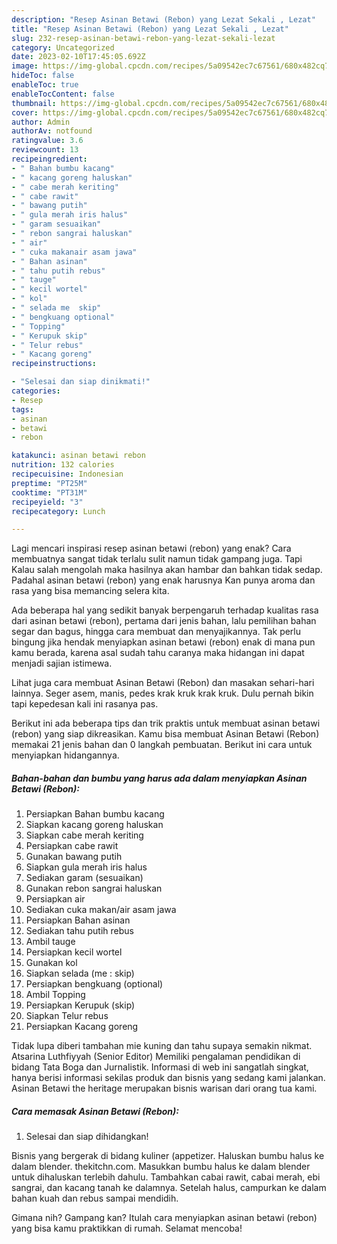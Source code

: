 ```yaml
---
description: "Resep Asinan Betawi (Rebon) yang Lezat Sekali , Lezat"
title: "Resep Asinan Betawi (Rebon) yang Lezat Sekali , Lezat"
slug: 232-resep-asinan-betawi-rebon-yang-lezat-sekali-lezat
category: Uncategorized
date: 2023-02-10T17:45:05.692Z
image: https://img-global.cpcdn.com/recipes/5a09542ec7c67561/680x482cq70/asinan-betawi-rebon-foto-resep-utama.jpg
hideToc: false
enableToc: true
enableTocContent: false
thumbnail: https://img-global.cpcdn.com/recipes/5a09542ec7c67561/680x482cq70/asinan-betawi-rebon-foto-resep-utama.jpg
cover: https://img-global.cpcdn.com/recipes/5a09542ec7c67561/680x482cq70/asinan-betawi-rebon-foto-resep-utama.jpg
author: Admin
authorAv: notfound
ratingvalue: 3.6
reviewcount: 13
recipeingredient:
- " Bahan bumbu kacang"
- " kacang goreng haluskan"
- " cabe merah keriting"
- " cabe rawit"
- " bawang putih"
- " gula merah iris halus"
- " garam sesuaikan"
- " rebon sangrai haluskan"
- " air"
- " cuka makanair asam jawa"
- " Bahan asinan"
- " tahu putih rebus"
- " tauge"
- " kecil wortel"
- " kol"
- " selada me  skip"
- " bengkuang optional"
- " Topping"
- " Kerupuk skip"
- " Telur rebus"
- " Kacang goreng"
recipeinstructions:

- "Selesai dan siap dinikmati!"
categories:
- Resep
tags:
- asinan
- betawi
- rebon

katakunci: asinan betawi rebon 
nutrition: 132 calories
recipecuisine: Indonesian
preptime: "PT25M"
cooktime: "PT31M"
recipeyield: "3"
recipecategory: Lunch

---
```



Lagi mencari inspirasi resep asinan betawi (rebon) yang enak? Cara membuatnya sangat tidak terlalu sulit namun tidak gampang juga. Tapi Kalau salah mengolah maka hasilnya akan hambar dan bahkan tidak sedap. Padahal asinan betawi (rebon) yang enak harusnya Kan punya aroma dan rasa yang bisa memancing selera kita.


Ada beberapa hal yang sedikit banyak berpengaruh terhadap kualitas rasa dari asinan betawi (rebon), pertama dari jenis bahan, lalu pemilihan bahan segar dan bagus, hingga cara membuat dan menyajikannya. Tak perlu bingung jika hendak menyiapkan asinan betawi (rebon) enak di mana pun kamu berada, karena asal sudah tahu caranya maka hidangan ini dapat menjadi sajian istimewa.

Lihat juga cara membuat Asinan Betawi (Rebon) dan masakan sehari-hari lainnya. Seger asem, manis, pedes krak kruk krak kruk. Dulu pernah bikin tapi kepedesan kali ini rasanya pas.


Berikut ini ada beberapa tips dan trik praktis untuk membuat asinan betawi (rebon) yang siap dikreasikan. Kamu bisa membuat Asinan Betawi (Rebon) memakai 21 jenis bahan dan 0 langkah pembuatan. Berikut ini cara untuk menyiapkan hidangannya.

<!--inarticleads1-->

##### Bahan-bahan dan bumbu yang harus ada dalam menyiapkan Asinan Betawi (Rebon):

1. Persiapkan  Bahan bumbu kacang
1. Siapkan  kacang goreng haluskan
1. Siapkan  cabe merah keriting
1. Persiapkan  cabe rawit
1. Gunakan  bawang putih
1. Siapkan  gula merah iris halus
1. Sediakan  garam (sesuaikan)
1. Gunakan  rebon sangrai haluskan
1. Persiapkan  air
1. Sediakan  cuka makan/air asam jawa
1. Persiapkan  Bahan asinan
1. Sediakan  tahu putih rebus
1. Ambil  tauge
1. Persiapkan  kecil wortel
1. Gunakan  kol
1. Siapkan  selada (me : skip)
1. Persiapkan  bengkuang (optional)
1. Ambil  Topping
1. Persiapkan  Kerupuk (skip)
1. Siapkan  Telur rebus
1. Persiapkan  Kacang goreng


Tidak lupa diberi tambahan mie kuning dan tahu supaya semakin nikmat. Atsarina Luthfiyyah (Senior Editor) Memiliki pengalaman pendidikan di bidang Tata Boga dan Jurnalistik. Informasi di web ini sangatlah singkat, hanya berisi informasi sekilas produk dan bisnis yang sedang kami jalankan. Asinan Betawi the heritage merupakan bisnis warisan dari orang tua kami. 

<!--inarticleads2-->

##### Cara memasak Asinan Betawi (Rebon):


1. Selesai dan siap dihidangkan!

Bisnis yang bergerak di bidang kuliner (appetizer. Haluskan bumbu halus ke dalam blender. thekitchn.com. Masukkan bumbu halus ke dalam blender untuk dihaluskan terlebih dahulu. Tambahkan cabai rawit, cabai merah, ebi sangrai, dan kacang tanah ke dalamnya. Setelah halus, campurkan ke dalam bahan kuah dan rebus sampai mendidih. 

Gimana nih? Gampang kan? Itulah cara menyiapkan asinan betawi (rebon) yang bisa kamu praktikkan di rumah. Selamat mencoba!
